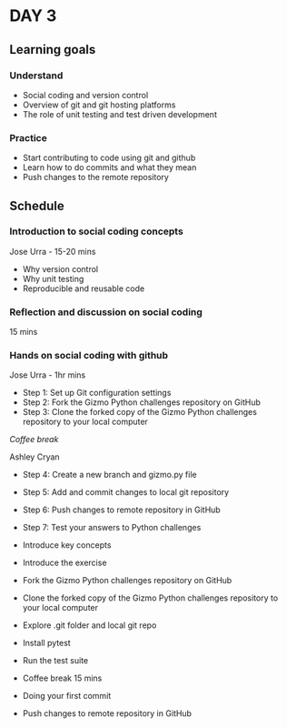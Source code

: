 # DAY 3
## Learning goals
### Understand
- Social coding and version control
- Overview of git and git hosting platforms
- The role of unit testing and test driven development
### Practice
- Start contributing to code using git and github
- Learn how to do commits and what they mean
- Push changes to the remote repository

## Schedule
### Introduction to social coding concepts
Jose Urra - 15-20 mins
- Why version control
- Why unit testing
- Reproducible and reusable code

### Reflection and discussion on social coding
15 mins

### Hands on social coding with github 
Jose Urra - 1hr mins
- Step 1: Set up Git configuration settings
- Step 2: Fork the Gizmo Python challenges repository on GitHub
- Step 3: Clone the forked copy of the Gizmo Python challenges repository to your local computer

*Coffee break*

Ashley Cryan
- Step 4: Create a new branch and gizmo.py file
- Step 5: Add and commit changes to local git repository
- Step 6: Push changes to remote repository in GitHub
- Step 7: Test your answers to Python challenges














- Introduce key concepts
- Introduce the exercise 
- Fork the Gizmo Python challenges repository on GitHub
- Clone the forked copy of the Gizmo Python challenges repository to your local computer
- Explore .git folder and local git repo


- Install pytest
- Run the test suite

-  Coffee break 15 mins

- Doing your first commit
- Push changes to remote repository in GitHub


